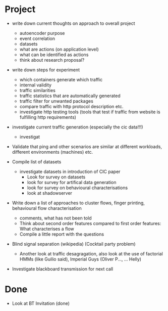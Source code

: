 

# Project

- write down current thoughts on approach to overall project
  - autoencoder purpose
  - event correlation
  - datasets 
  - what are actions (on application level)
  - what can be identified as actions
  - think about research proposal?
  
- write down steps for experiment
  - which containers generate which traffic
  - internal validity
  - traffic similarities
  - traffic statistics that are automatically generated
  - traffic filter for unwanted packages
  - compare traffic with http protocol description etc.
  - investigate http testing tools (tools that test if traffic from website is fulfilling http requirements)
  
- investigate current traffic generation (especially the cic data!!!)
  - investigat

- Validate that ping and other scenarios are similar at different workloads, different environments (machines) etc.

- Compile list of datasets
  - investigate datasets in introduction of CIC paper
	- Look for survey on datasets
	- look for survey for artifical data generation
	- look for survey on behavioural characterisations
	- look at shadowserver

- Write down a list of approaches to cluster flows, finger printing, behavioural flow characterisation
	- comments, what has not been told
	- Think about second order features compared to first order features: What characterises a flow
	- Compile a little report with the questions

- Blind signal separation (wikipedia) (Cocktail party problem)
	- Another look at traffic desagragation, also look at the use of factorial HMMs (like Guilio said), Imperial Guys (Oliver P..., ... Helly)

- Investigate blackboard transmission for next call

# Done
- Look at BT Invitation (done)